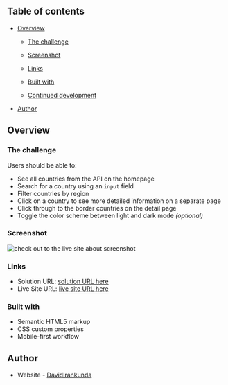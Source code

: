 ## Table of contents

- [Overview](#overview)
  - [The challenge](#the-challenge)
  - [Screenshot](#screenshot)
  - [Links](#links)

  - [Built with](#built-with)

  - [Continued development](#continued-development)

- [Author](#author)


## Overview

### The challenge

Users should be able to:

- See all countries from the API on the homepage
- Search for a country using an `input` field
- Filter countries by region
- Click on a country to see more detailed information on a separate page
- Click through to the border countries on the detail page
- Toggle the color scheme between light and dark mode *(optional)*

### Screenshot

![check out to the live site about screenshot](https://davidirankunda.github.io/RestCountries_API/)



### Links

- Solution URL: [solution URL here](https://github.com/DavidIrankunda/RestCountries_API)
- Live Site URL: [live site URL here](https://davidirankunda.github.io/RestCountries_API/)

### Built with

- Semantic HTML5 markup
- CSS custom properties
- Mobile-first workflow


## Author

- Website - [DavidIrankunda](https://github.com/DavidIrankunda)

